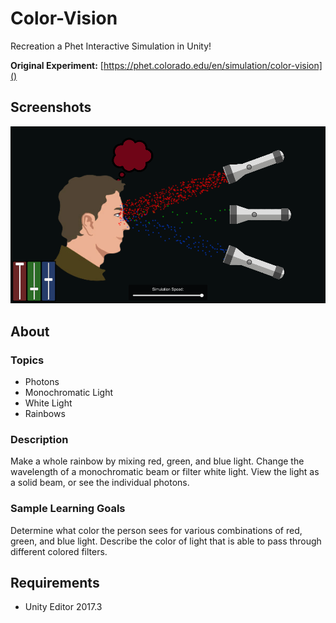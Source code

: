 # Color-Vision
Recreation a Phet Interactive Simulation in Unity!

**Original Experiment:** [https://phet.colorado.edu/en/simulation/color-vision]()

## Screenshots
![screenshot](Screenshots/screen_960x540_2018-03-17_00-31-02.png)

## About
### Topics
- Photons
- Monochromatic Light
- White Light
- Rainbows

### Description
Make a whole rainbow by mixing red, green, and blue light. Change the wavelength of a monochromatic beam or filter white light. View the light as a solid beam, or see the individual photons.

### Sample Learning Goals
Determine what color the person sees for various combinations of red, green, and blue light.
Describe the color of light that is able to pass through different colored filters.

## Requirements
 - Unity Editor 2017.3